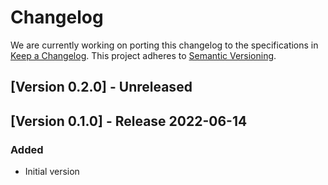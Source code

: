 # Changelog

We are currently working on porting this changelog to the specifications in
[Keep a Changelog](https://keepachangelog.com/en/1.0.0/).
This project adheres to [Semantic Versioning](https://semver.org/spec/v2.0.0.html).

## [Version 0.2.0] - Unreleased

## [Version 0.1.0] - Release 2022-06-14

### Added
* Initial version
